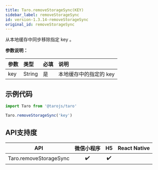 ```yaml
---
title: Taro.removeStorageSync(KEY)
sidebar_label: removeStorageSync
id: version-1.3.14-removeStorageSync
original_id: removeStorageSync
---
```



从本地缓存中同步移除指定 key 。

**参数说明：**

| 参数 | 类型 | 必填 | 说明 |
| :-- | :-- | :-- | :-- |
| key | String | 是 | 本地缓存中的指定的 key |

## 示例代码

```jsx
import Taro from '@tarojs/taro'

Taro.removeStorageSync('key')
```



## API支持度


| API | 微信小程序 | H5 | React Native |
| :-: | :-: | :-: | :-: |
| Taro.removeStorageSync | ✔️ | ✔️ |  |


